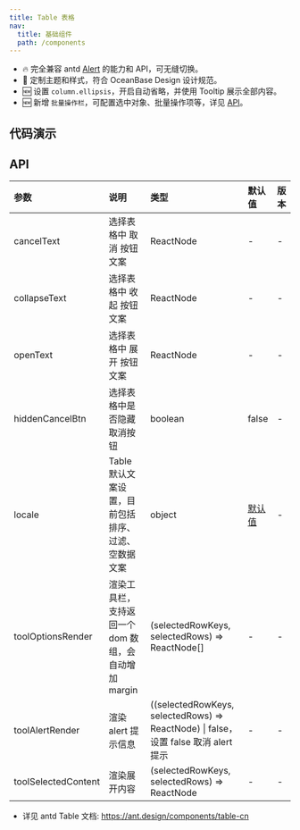```yaml
---
title: Table 表格
nav:
  title: 基础组件
  path: /components
---
```


- 🔥 完全兼容 antd [Alert](https://ant.design/components/alert-cn) 的能力和 API，可无缝切换。
- 💄 定制主题和样式，符合 OceanBase Design 设计规范。
- 🆕 设置 `column.ellipsis`，开启自动省略，并使用 Tooltip 展示全部内容。
- 🆕 新增 `批量操作栏`，可配置选中对象、批量操作项等，详见 [API](#api)。

## 代码演示

<code src="./demo/basic.tsx" title="基本"></code>

<code src="./demo/bordered.tsx" title="带边框" description="添加表格边框线"></code>

<code src="./demo/fixed-columns-header-tables.tsx" title="固定头和列"></code>

<code src="./demo/multiple-tables.tsx" title="选择和操作"></code>

<code src="./demo/nesting-tables.tsx" title="嵌套子表格"></code>

<code src="./demo/multiple-nesting-tables.tsx" title="可选择的嵌套子表格"></code>

<code src="./demo/ellipsis.tsx" title="单元格自动省略" description="设置 `column.ellipsis` 可以让单元格内容根据宽度自动省略，并使用 Tooltip 展示全部内容。`说明`: 列头缩略暂不支持和排序筛选一起使用。"></code>

<code src="./demo/edit-row.tsx" title="可编辑行" description="带行编辑功能的表格。"></code>

<code src="./demo/dynamic-settings.tsx" title="动态控制表格属性" description="选择不同配置组合查看效果。"></code>

## API

| 参数 | 说明 | 类型 | 默认值 | 版本 |
| :-- | :-- | :-- | :-- | :-- |
| cancelText | 选择表格中 取消 按钮文案 | ReactNode | - | - |
| collapseText | 选择表格中 收起 按钮文案 | ReactNode | - | - |
| openText | 选择表格中 展开 按钮文案 | ReactNode | - | - |
| hiddenCancelBtn | 选择表格中是否隐藏取消按钮 | boolean | false | - |
| locale | Table 默认文案设置，目前包括排序、过滤、空数据文案 | object | [默认值](https://github.com/ant-design/ant-design/blob/6dae4a7e18ad1ba193aedd5ab6867e1d823e2aa4/components/locale/zh_CN.tsx#L20-L37) | - |
| toolOptionsRender | 渲染工具栏，支持返回一个 dom 数组，会自动增加 margin | (selectedRowKeys, selectedRows) => ReactNode[] | - | - |
| toolAlertRender | 渲染 alert 提示信息 | ((selectedRowKeys, selectedRows) => ReactNode) \| false，设置 false 取消 alert 提示 | - | - |
| toolSelectedContent | 渲染展开内容 | (selectedRowKeys, selectedRows) => ReactNode | - | - |

- 详见 antd Table 文档: https://ant.design/components/table-cn
